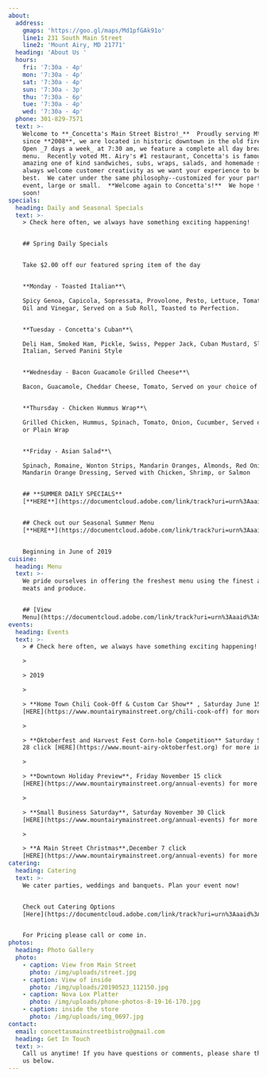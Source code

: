 ```yaml
---
about:
  address:
    gmaps: 'https://goo.gl/maps/Md1pfGAk91o'
    line1: 231 South Main Street
    line2: 'Mount Airy, MD 21771'
  heading: 'About Us '
  hours:
    fri: '7:30a - 4p'
    mon: '7:30a - 4p'
    sat: '7:30a - 4p'
    sun: '7:30a - 3p'
    thu: '7:30a - 6p'
    tue: '7:30a - 4p'
    wed: '7:30a - 4p'
  phone: 301-829-7571
  text: >-
    Welcome to **_Concetta's Main Street Bistro!_**  Proudly serving Mt. Airy
    since **2008**, we are located in historic downtown in the old firehouse.  
    Open _7 days a week_ at 7:30 am, we feature a complete all day breakfast
    menu.  Recently voted Mt. Airy's #1 restaurant, Concetta's is famous for our
    amazing one of kind sandwiches, subs, wraps, salads, and homemade soups.  We
    always welcome customer creativity as we want your experience to be the
    best.  We cater under the same philosophy--customized for your particular
    event, large or small.  **Welcome again to Concetta's!**  We hope to see you
    soon!
specials:
  heading: Daily and Seasonal Specials
  text: >-
    > Check here often, we always have something exciting happening!


    ## Spring Daily Specials


    Take $2.00 off our featured spring item of the day


    **Monday - Toasted Italian**\

    Spicy Genoa, Capicola, Sopressata, Provolone, Pesto, Lettuce, Tomato, Onion,
    Oil and Vinegar, Served on a Sub Roll, Toasted to Perfection.


    **Tuesday - Concetta's Cuban**\

    Deli Ham, Smoked Ham, Pickle, Swiss, Pepper Jack, Cuban Mustard, Sliced
    Italian, Served Panini Style


    **Wednesday - Bacon Guacamole Grilled Cheese**\

    Bacon, Guacamole, Cheddar Cheese, Tomato, Served on your choice of bread


    **Thursday - Chicken Hummus Wrap**\

    Grilled Chicken, Hummus, Spinach, Tomato, Onion, Cucumber, Served on Spinach
    or Plain Wrap


    **Friday - Asian Salad**\

    Spinach, Romaine, Wonton Strips, Mandarin Oranges, Almonds, Red Onion,
    Mandarin Orange Dressing, Served with Chicken, Shrimp, or Salmon


    ## **SUMMER DAILY SPECIALS**
    [**HERE**](https://documentcloud.adobe.com/link/track?uri=urn%3Aaaid%3Ascds%3AUS%3A52e50190-8fc4-4181-9513-df743a566b31)


    ## Check out our Seasonal Summer Menu
    [**HERE**](https://documentcloud.adobe.com/link/track?uri=urn%3Aaaid%3Ascds%3AUS%3Aa5c715b6-85f5-4889-a303-97acb079fc06)


    Beginning in June of 2019
cuisine:
  heading: Menu
  text: >-
    We pride ourselves in offering the freshest menu using the finest available
    meats and produce.


    ## [View
    Menu](https://documentcloud.adobe.com/link/track?uri=urn%3Aaaid%3Ascds%3AUS%3A5fb108e5-243e-4049-9bb8-591228815cbe)
events:
  heading: Events
  text: >-
    > # Check here often, we always have something exciting happening!

    >

    > 2019

    >

    > **Home Town Chili Cook-Off & Custom Car Show** , Saturday June 15 click
    [HERE](https://www.mountairymainstreet.org/chili-cook-off) for more info

    >

    > **Oktoberfest and Harvest Fest Corn-hole Competition** Saturday September
    28 click [HERE](https://www.mount-airy-oktoberfest.org) for more info

    >

    > **Downtown Holiday Preview**, Friday November 15 click
    [HERE](https://www.mountairymainstreet.org/annual-events) for more info

    >

    > **Small Business Saturday**, Saturday November 30 Click
    [HERE](https://www.mountairymainstreet.org/annual-events) for more info

    >

    > **A Main Street Christmas**,December 7 click
    [HERE](https://www.mountairymainstreet.org/annual-events) for more info
catering:
  heading: Catering
  text: >-
    We cater parties, weddings and banquets. Plan your event now!


    Check out Catering Options
    [Here](https://documentcloud.adobe.com/link/track?uri=urn%3Aaaid%3Ascds%3AUS%3A398dbed5-aab2-403b-ba43-cfaf3a34fc4a)


    For Pricing please call or come in.
photos:
  heading: Photo Gallery
  photo:
    - caption: View from Main Street
      photo: /img/uploads/street.jpg
    - caption: View of inside
      photo: /img/uploads/20190523_112150.jpg
    - caption: Nova Lox Platter
      photo: /img/uploads/phone-photos-8-19-16-170.jpg
    - caption: inside the store
      photo: /img/uploads/img_0697.jpg
contact:
  email: concettasmainstreetbistro@gmail.com
  heading: Get In Touch
  text: >-
    Call us anytime! If you have questions or comments, please share them with
    us below.
---
```


